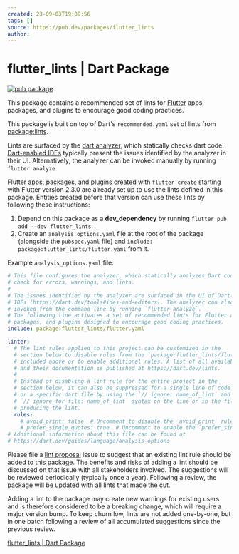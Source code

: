 ```yaml
---
created: 23-09-03T19:09:56
tags: []
source: https://pub.dev/packages/flutter_lints
author:
---
```


# flutter_lints | Dart Package

[![pub package](https://img.shields.io/pub/v/flutter_lints.svg)](https://pub.dev/packages/flutter_lints)

This package contains a recommended set of lints for [Flutter](https://flutter.dev/) apps, packages, and plugins to encourage good coding practices.

This package is built on top of Dart's `recommended.yaml` set of lints from [package:lints](https://pub.dev/packages/lints).

Lints are surfaced by the [dart analyzer](https://dart.dev/guides/language/analysis-options), which statically checks dart code. [Dart-enabled IDEs](https://dart.dev/tools#ides-and-editors) typically present the issues identified by the analyzer in their UI. Alternatively, the analyzer can be invoked manually by running `flutter analyze`.

Flutter apps, packages, and plugins created with `flutter create` starting with Flutter version 2.3.0 are already set up to use the lints defined in this package. Entities created before that version can use these lints by following these instructions:

1. Depend on this package as a **dev_dependency** by running `flutter pub add --dev flutter_lints`.
2. Create an `analysis_options.yaml` file at the root of the package (alongside the `pubspec.yaml` file) and `include: package:flutter_lints/flutter.yaml` from it.

Example `analysis_options.yaml` file:

```yaml
# This file configures the analyzer, which statically analyzes Dart code to
# check for errors, warnings, and lints.
#
# The issues identified by the analyzer are surfaced in the UI of Dart-enabled
# IDEs (https://dart.dev/tools#ides-and-editors). The analyzer can also be
# invoked from the command line by running `flutter analyze`.
# The following line activates a set of recommended lints for Flutter apps,
# packages, and plugins designed to encourage good coding practices.
include: package:flutter_lints/flutter.yaml

linter:
  # The lint rules applied to this project can be customized in the
  # section below to disable rules from the `package:flutter_lints/flutter.yaml`
  # included above or to enable additional rules. A list of all available lints
  # and their documentation is published at https://dart.dev/lints.
  #
  # Instead of disabling a lint rule for the entire project in the
  # section below, it can also be suppressed for a single line of code
  # or a specific dart file by using the `// ignore: name_of_lint` and
  # `// ignore_for_file: name_of_lint` syntax on the line or in the file
  # producing the lint.
  rules:
    # avoid_print: false  # Uncomment to disable the `avoid_print` rule
    # prefer_single_quotes: true  # Uncomment to enable the `prefer_single_quotes` rule
# Additional information about this file can be found at
# https://dart.dev/guides/language/analysis-options
```

Please file a [lint proposal](https://github.com/dart-lang/lints/issues/new?&labels=type-lint&template=lint-propoposal.md) issue to suggest that an existing lint rule should be added to this package. The benefits and risks of adding a lint should be discussed on that issue with all stakeholders involved. The suggestions will be reviewed periodically (typically once a year). Following a review, the package will be updated with all lints that made the cut.

Adding a lint to the package may create new warnings for existing users and is therefore considered to be a breaking change, which will require a major version bump. To keep churn low, lints are not added one-by-one, but in one batch following a review of all accumulated suggestions since the previous review.

[flutter_lints | Dart Package](https://pub.dev/packages/flutter_lints)
